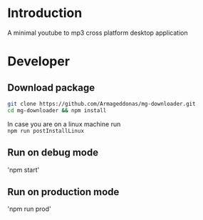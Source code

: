 # Introduction
A minimal youtube to mp3 cross platform desktop application

# Developer 
## Download package

```bash
git clone https://github.com/Armageddonas/mg-downloader.git
cd mg-downloader && npm install
```

In case you are on a linux machine run  
`npm run postInstallLinux`

## Run on debug mode
'npm start'

## Run on production mode
'npm run prod'